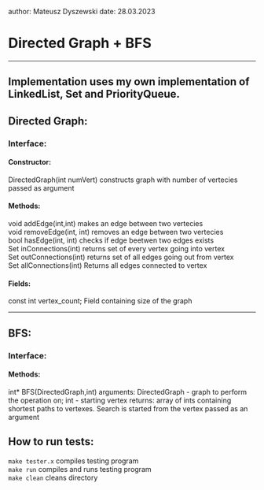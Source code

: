 author: Mateusz Dyszewski
date: 28.03.2023
# Directed Graph + BFS
-----------------------------------
Implementation uses my own implementation of LinkedList, Set and PriorityQueue.
--------------------------------------
## Directed Graph:
### Interface:
#### Constructor:
DirectedGraph(int numVert) constructs graph with number of vertecies passed as argument
#### Methods:
void addEdge(int,int) makes an edge between two vertecies\
void removeEdge(int, int) removes an edge between two vertecies\
bool hasEdge(int, int) checks if edge beetwen two edges exists\
Set<int> inConnections(int) returns set of every vertex going into vertex\
Set<int> outConnections(int) returns set of all edges going out from vertex\
Set<int> allConnections(int) Returns all edges connected to vertex
#### Fields:
const int vertex_count; Field containing size of the graph
    
----------------------------------------
## BFS:
### Interface:
#### Methods: 
int* BFS(DirectedGraph,int)
    arguments: DirectedGraph - graph to perform the operation on; int - starting vertex
    returns: array of ints containing shortest paths to vertexes. Search is started from the vertex passed as an argument
## How to run tests:
`make tester.x` compiles testing program  
`make run` compiles and runs testing program  
`make clean` cleans directory  
